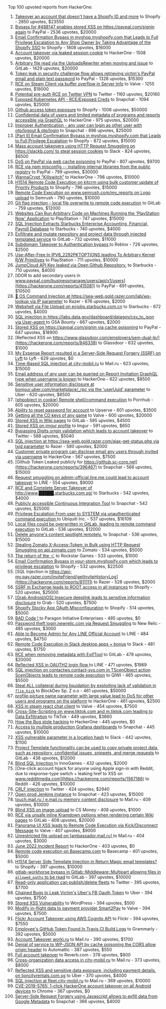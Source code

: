 Top 100 upvoted reports from HackerOne:

1. [Takeover an account that doesn't have a Shopify ID and more](https://hackerone.com/reports/867513) to Shopify - 2850 upvotes, $23550
2. [Bypass for #488147 enables stored XSS on https://paypal.com/signin again](https://hackerone.com/reports/510152) to PayPal - 2536 upvotes, $20000
3. [Email Confirmation Bypass in myshop.myshopify.com that Leads to Full Privilege Escalation to Any Shop Owner by Taking Advantage of the Shopify SSO](https://hackerone.com/reports/791775) to Shopify - 1808 upvotes, $16000
4. [Account takeover via leaked session cookie](https://hackerone.com/reports/745324) to HackerOne - 1508 upvotes, $20000
5. [Arbitrary file read via the UploadsRewriter when moving and issue](https://hackerone.com/reports/827052) to GitLab - 1429 upvotes, $20000
6. [Token leak in security challenge flow allows retrieving victim's PayPal email and plain text password](https://hackerone.com/reports/739737) to PayPal - 1328 upvotes, $15300
7. [RCE on Steam Client via buffer overflow in Server Info](https://hackerone.com/reports/470520) to Valve - 1255 upvotes, $18000
8. [Potential pre-auth RCE on Twitter VPN](https://hackerone.com/reports/591295) to Twitter - 1160 upvotes, $20160
9. [Exposed Kubernetes API - RCE/Exposed Creds](https://hackerone.com/reports/455645) to Snapchat - 1094 upvotes, $25000
10. [Github access token exposure](https://hackerone.com/reports/1087489) to Shopify - 1006 upvotes, $50000
11. [Confidential data of users and limited metadata of programs and reports accessible via GraphQL](https://hackerone.com/reports/489146) to HackerOne - 975 upvotes, $20000
12. [Improper Authentication - any user can login as other user with otp/logout & otp/login](https://hackerone.com/reports/921780) to Snapchat - 896 upvotes, $25000
13. [[Part II] Email Confirmation Bypass in myshop.myshopify.com that Leads to Full Privilege Escalation](https://hackerone.com/reports/796808) to Shopify - 872 upvotes, $15000
14. [Mass account takeovers using HTTP Request Smuggling on https://slackb.com/ to steal session cookies](https://hackerone.com/reports/737140) to Slack - 824 upvotes, $6500
15. [DoS on PayPal via web cache poisoning](https://hackerone.com/reports/622122) to PayPal - 807 upvotes, $9700
16. [RCE via npm misconfig -- installing internal libraries from the public registry](https://hackerone.com/reports/925585) to PayPal - 799 upvotes, $30000
17. [WannaCrypt “Killswitch”](https://hackerone.com/reports/228648) to HackerOne - 798 upvotes, $10000
18. [H1514 Remote Code Execution on kitcrm using bulk customer update of Priority Products](https://hackerone.com/reports/422944) to Shopify - 796 upvotes, $15000
19. [Remote Code Execution on www.semrush.com/my_reports on Logo upload](https://hackerone.com/reports/403417) to Semrush - 790 upvotes, $10000
20. [Git flag injection - local file overwrite to remote code execution](https://hackerone.com/reports/658013) to GitLab - 759 upvotes, $12000
21. [Websites Can Run Arbitrary Code on Machines Running the 'PlayStation Now' Application](https://hackerone.com/reports/873614) to PlayStation - 747 upvotes, $15000
22. [SQL Injection Extracts Starbucks Enterprise Accounting, Financial, Payroll Database](https://hackerone.com/reports/531051) to Starbucks - 740 upvotes, $4000
23. [Exfiltrate and mutate repository and project data through injected templated service](https://hackerone.com/reports/446585) to GitLab - 732 upvotes, $11000
24. [Subdomain Takeover to Authentication bypass ](https://hackerone.com/reports/335330) to Roblox - 726 upvotes, $2500
25. [Use-After-Free In IPV6_2292PKTOPTIONS leading To Arbitrary Kernel R/W Primitives](https://hackerone.com/reports/826026) to PlayStation - 711 upvotes, $10000
26. [JumpCloud API Key leaked via Open Github Repository.](https://hackerone.com/reports/716292) to Starbucks - 710 upvotes, $4000
27. [IDOR to add secondary users in www.paypal.com/businessmanage/users/api/v1/users](https://hackerone.com/reports/415081) to PayPal - 691 upvotes, $10500
28. [🐞 OS Command Injection at https://sea-web.gold.razer.com/lab/ws-lookup via IP parameter](https://hackerone.com/reports/821962) to Razer - 676 upvotes, $2000
29. [Webshell via File Upload on ecjobs.starbucks.com.cn](https://hackerone.com/reports/506646) to Starbucks - 672 upvotes, $4000
30. [SQL injection in https://labs.data.gov/dashboard/datagov/csv_to_json via User-agent ](https://hackerone.com/reports/297478) to GSA Bounty - 667 upvotes, $2000
31. [Stored XSS on https://paypal.com/signin via cache poisoning](https://hackerone.com/reports/488147) to PayPal - 647 upvotes, $18900
32. [Reflected XSS on https://www.glassdoor.com/employers/sem-dual-lp/](https://hackerone.com/reports/846338) to Glassdoor - 632 upvotes, $1000
33. [My Expense Report resulted in a Server-Side Request Forgery (SSRF) on Lyft](https://hackerone.com/reports/885975) to Lyft - 629 upvotes, $0
34. [Time-Based SQL injection at city-mobil.ru](https://hackerone.com/reports/868436) to Mail.ru - 623 upvotes, $15000
35. [Email address of any user can be queried on Report Invitation GraphQL type when username is known](https://hackerone.com/reports/792927) to HackerOne - 622 upvotes, $8500
36. [Sensitive user information disclosure at bonjour.uber.com/marketplace/_rpc via the 'userUuid' parameter](https://hackerone.com/reports/542340) to Uber - 620 upvotes, $6500
37. [[phpobject in cookie] Remote shell/command execution](https://hackerone.com/reports/141956) to Pornhub - 605 upvotes, $20000
38. [Ability to reset password for account](https://hackerone.com/reports/322985) to Upserve  - 601 upvotes, $3500
39. [Getting all the CD keys of any game](https://hackerone.com/reports/391217) to Valve - 600 upvotes, $20000
40. [Stored XSS in Wiki pages](https://hackerone.com/reports/526325) to GitLab - 595 upvotes, $4500
41. [Stored XSS on imgur profile](https://hackerone.com/reports/484434) to Imgur - 591 upvotes, $650
42. [Bypassing Digits origin validation which leads to account takeover](https://hackerone.com/reports/129873) to Twitter - 588 upvotes, $5040
43. [SQL injection at https://sea-web.gold.razer.com/ajax-get-status.php via txid parameter](https://hackerone.com/reports/819738) to Razer - 580 upvotes, $2000
44. [Customer private program can disclose email any users through invited via username](https://hackerone.com/reports/807448) to HackerOne - 567 upvotes, $7500
45. [Github Token Leaked publicly for https://github.sc-corp.net](https://hackerone.com/reports/396467) to Snapchat - 566 upvotes, $15000
46. [Request smuggling on admin-official.line.me could lead to account takeover](https://hackerone.com/reports/740037) to LINE - 554 upvotes, $9000
47. [RCE and Complete Server Takeover of http://www.█████.starbucks.com.sg/](https://hackerone.com/reports/502758) to Starbucks - 542 upvotes, $4000
48. [Publicly accessible Continuous Integration Tool](https://hackerone.com/reports/313457) to Snapchat - 542 upvotes, $25000
49. [Privilege Escalation From user to SYSTEM via unauthenticated command execution ](https://hackerone.com/reports/544928) to Ubiquiti Inc. - 537 upvotes, $16109
50. [Local files could be overwritten in GitLab, leading to remote command execution](https://hackerone.com/reports/587854) to GitLab - 536 upvotes, $12000
51. [Delete anyone's content spotlight remotely.](https://hackerone.com/reports/1819832) to Snapchat - 536 upvotes, $15000
52. [Stealing Zomato X-Access-Token: in Bulk using HTTP Request Smuggling on api.zomato.com](https://hackerone.com/reports/771666) to Zomato - 534 upvotes, $5000
53. [The return of the ＜](https://hackerone.com/reports/639684) to Rockstar Games - 533 upvotes, $1000
54. [Email Confirmation Bypass in your-store.myshopify.com which leads to privilege escalation](https://hackerone.com/reports/910300) to Shopify - 532 upvotes, $22500
55. [SQL Injection in https://api-my.pay.razer.com/inviteFriend/getInviteHistoryLog](https://hackerone.com/reports/811111) to Razer - 528 upvotes, $2000
56. [SSRF in Exchange leads to ROOT access in all instances](https://hackerone.com/reports/341876) to Shopify - 520 upvotes, $25000
57. [[Grab Android/iOS] Insecure deeplink leads to sensitive information disclosure](https://hackerone.com/reports/401793) to Grab - 520 upvotes, $7500
58. [Shopify Stocky App OAuth Misconfiguration](https://hackerone.com/reports/740989) to Shopify - 514 upvotes, $5000
59. [BAD Code ! ](https://hackerone.com/reports/180074) to Paragon Initiative Enterprises - 485 upvotes, $0
60. [Password theft login.newrelic.com via Request Smuggling](https://hackerone.com/reports/498052) to New Relic - 485 upvotes, $3000
61. [Able to Become Admin for Any LINE Official Account](https://hackerone.com/reports/698579) to LINE - 484 upvotes, $4750
62. [Remote Code Execution in Slack desktop apps + bonus](https://hackerone.com/reports/783877) to Slack - 481 upvotes, $1750
63. [RCE when removing metadata with ExifTool](https://hackerone.com/reports/1154542) to GitLab - 478 upvotes, $20000
64. [Reflected XSS in OAUTH2 login flow ](https://hackerone.com/reports/697099) to LINE - 471 upvotes, $1989
65. [SQL injection on contactws.contact-sys.com in TScenObject action ScenObjects leads to remote code execution](https://hackerone.com/reports/816254) to QIWI - 465 upvotes, $5500
66. [Steal ALL collateral during liquidation by exploiting lack of validation in `flip.kick`](https://hackerone.com/reports/684092) to BlockDev Sp. Z o.o - 461 upvotes, $50000
67. [profile-picture name parameter with large value lead to DoS for other users and programs on the platform](https://hackerone.com/reports/764434) to HackerOne - 461 upvotes, $2500
68. [XSS in steam react chat client](https://hackerone.com/reports/409850) to Valve - 454 upvotes, $7500
69. [Cross-Site-Scripting on www.tiktok.com and m.tiktok.com leading to Data Exfiltration](https://hackerone.com/reports/968082) to TikTok - 449 upvotes, $3860
70. [How the Bug stole hacking](https://hackerone.com/reports/762510) to HackerOne - 445 upvotes, $0
71. [Access to multiple production Grafana dashboards](https://hackerone.com/reports/663628) to Snapchat - 445 upvotes, $10000
72. [XSS vulnerable parameter in a location hash](https://hackerone.com/reports/146336) to Slack - 442 upvotes, $1100
73. [Project Template functionality can be used to copy private project data, such as repository, confidential issues, snippets, and merge requests](https://hackerone.com/reports/689314) to GitLab - 438 upvotes, $12000
74. [Blind SQL Injection ](https://hackerone.com/reports/758654) to InnoGames - 432 upvotes, $2000
75. [One-click account hijack for anyone using Apple sign-in with Reddit, due to response-type switch + leaking href to XSS on www.redditmedia.com](https://hackerone.com/reports/1567186) to Reddit - 426 upvotes, $10000
76. [CRLF injection](https://hackerone.com/reports/446271) to Twitter - 424 upvotes, $2940
77. [Open prod Jenkins instance](https://hackerone.com/reports/231460) to Snapchat - 423 upvotes, $15000
78. [touch.mail.ru / e.mail.ru memory content disclosure](https://hackerone.com/reports/513236) to Mail.ru - 409 upvotes, $10000
79. [Blind XSS on image upload](https://hackerone.com/reports/1010466) to CS Money - 408 upvotes, $1000
80. [RCE via unsafe inline Kramdown options when rendering certain Wiki pages](https://hackerone.com/reports/1125425) to GitLab - 408 upvotes, $20000
81. [Panorama UI XSS leads to Remote Code Execution via Kick/Disconnect Message](https://hackerone.com/reports/631956) to Valve - 407 upvotes, $9000
82. [Unrestricted file upload on [ambassador.mail.ru] ](https://hackerone.com/reports/854032) to Mail.ru - 404 upvotes, $3000
83. [June 2022 Incident Report](https://hackerone.com/reports/1622449) to HackerOne - 403 upvotes, $0
84. [Remote code execution on Basecamp.com](https://hackerone.com/reports/365271) to Basecamp - 401 upvotes, $5000
85. [H1514 Server Side Template Injection in Return Magic email templates?](https://hackerone.com/reports/423541) to Shopify - 397 upvotes, $10000
86. [gitlab-workhorse bypass in Gitlab::Middleware::Multipart allowing files in `allowed_paths` to be read](https://hackerone.com/reports/850447) to GitLab - 397 upvotes, $10000
87. [Read-only application can publish/delete fleets](https://hackerone.com/reports/1032468) to Twitter - 395 upvotes, $7700
88. [Chained Bugs to Leak Victim's Uber's FB Oauth Token](https://hackerone.com/reports/202781) to Uber - 394 upvotes, $7500
89. [Stored XSS Vulnerability](https://hackerone.com/reports/643908) to WordPress - 394 upvotes, $500
90. [Modify in-flight data to payment provider Smart2Pay](https://hackerone.com/reports/1295844) to Valve - 394 upvotes, $7500
91. [Flickr Account Takeover using AWS Cognito API](https://hackerone.com/reports/1342088) to Flickr - 394 upvotes, $7550
92. [Employee's GitHub Token Found In Travis CI Build Logs](https://hackerone.com/reports/496937) to Grammarly - 392 upvotes, $5000
93. [Account Takeover worki.ru](https://hackerone.com/reports/744662) to Mail.ru - 390 upvotes, $1700
94. [Denial of service to WP-JSON API by cache poisoning the CORS allow origin header](https://hackerone.com/reports/591302) to Automattic - 387 upvotes, $550
95. [Full account takeover](https://hackerone.com/reports/314808) to Reverb.com - 378 upvotes, $800
96. [Cross-organization data access in city-mobil.ru](https://hackerone.com/reports/863983) to Mail.ru - 373 upvotes, $8000
97. [Reflected XSS and sensitive data exposure, including payment details, on lioncityrentals.com.sg](https://hackerone.com/reports/340431) to Uber - 370 upvotes, $4000
98. [SQL injection at fleet.city-mobil.ru](https://hackerone.com/reports/881901) to Mail.ru - 369 upvotes, $10000
99. [CVE-2019-5765: 1-click HackerOne account takeover on all Android devices](https://hackerone.com/reports/563870) to Chrome - 367 upvotes, $0
100. [Server-Side Request Forgery using Javascript allows to exfill data from Google Metadata](https://hackerone.com/reports/530974) to Snapchat - 366 upvotes, $4000
